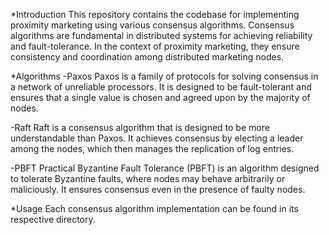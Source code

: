 *Introduction
This repository contains the codebase for implementing proximity marketing using various consensus algorithms. Consensus algorithms are fundamental in distributed systems for achieving reliability and fault-tolerance. In the context of proximity marketing, they ensure consistency and coordination among distributed marketing nodes.

*Algorithms
-Paxos
Paxos is a family of protocols for solving consensus in a network of unreliable processors. It is designed to be fault-tolerant and ensures that a single value is chosen and agreed upon by the majority of nodes.

-Raft
Raft is a consensus algorithm that is designed to be more understandable than Paxos. It achieves consensus by electing a leader among the nodes, which then manages the replication of log entries.

-PBFT
Practical Byzantine Fault Tolerance (PBFT) is an algorithm designed to tolerate Byzantine faults, where nodes may behave arbitrarily or maliciously. It ensures consensus even in the presence of faulty nodes.

*Usage
Each consensus algorithm implementation can be found in its respective directory. 
